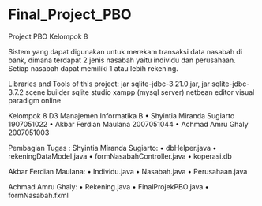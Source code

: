 # Final_Project_PBO
Project PBO Kelompok 8 


Sistem yang dapat digunakan untuk merekam transaksi data nasabah di bank, dimana terdapat 2 jenis nasabah yaitu individu dan perusahaan. Setiap nasabah dapat memiliki 1 atau lebih rekening.

Libraries and Tools of this project:
jar sqlite-jdbc-3.21.0.jar, jar sqlite-jdbc-3.7.2 scene builder sqlite studio xampp (mysql server) netbean editor visual paradigm online

Kelompok 8 D3 Manajemen Informatika B
•	Shyintia Miranda Sugiarto 1907051022
•	Akbar Ferdian Maulana 2007051044
•	Achmad Amru Ghaly 2007051003

Pembagian Tugas : 
Shyintia Miranda Sugiarto:
•	dbHelper.java
•	rekeningDataModel.java
•	formNasabahController.java
•	koperasi.db

Akbar Ferdian Maulana:
•	Individu.java
•	Nasabah.java
•	Perusahaan.java

Achmad Amru Ghaly:
•	Rekening.java
•	FinalProjekPBO.java
•	formNasabah.fxml

